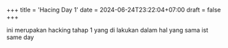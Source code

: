 +++
title = 'Hacing Day 1'
date = 2024-06-24T23:22:04+07:00
draft = false
+++


ini merupakan hacking tahap 1 yang di lakukan dalam hal yang sama ist same day